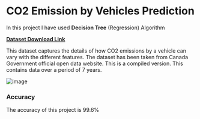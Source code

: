 # CO2 Emission by Vehicles Prediction
In this project I have used **Decision Tree** (Regression) Algorithm

[**Dataset Download Link**](https://tinyurl.com/y8cyet85)

This dataset captures the details of how CO2 emissions by a vehicle can vary with the different features. The dataset has been taken from Canada Government official open data website. This is a compiled version. This contains data over a period of 7 years.

![image](https://user-images.githubusercontent.com/90026848/216675295-0dc932a2-d32f-469b-af19-91d62eda9845.png)

### Accuracy
The accuracy of this project is $99.6$%
